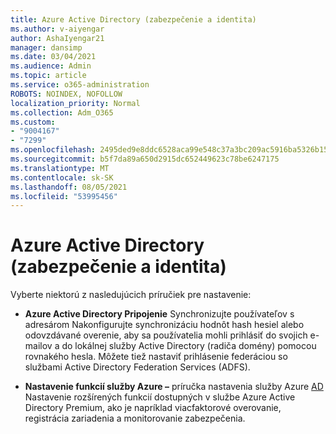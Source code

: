 ```yaml
---
title: Azure Active Directory (zabezpečenie a identita)
ms.author: v-aiyengar
author: AshaIyengar21
manager: dansimp
ms.date: 03/04/2021
ms.audience: Admin
ms.topic: article
ms.service: o365-administration
ROBOTS: NOINDEX, NOFOLLOW
localization_priority: Normal
ms.collection: Adm_O365
ms.custom:
- "9004167"
- "7299"
ms.openlocfilehash: 2495ded9e8ddc6528aca99e548c37a3bc209ac5916ba5326b15c8ff4fab46ded
ms.sourcegitcommit: b5f7da89a650d2915dc652449623c78be6247175
ms.translationtype: MT
ms.contentlocale: sk-SK
ms.lasthandoff: 08/05/2021
ms.locfileid: "53995456"
---
```

# <a name="azure-active-directory-security-and-identity"></a>Azure Active Directory (zabezpečenie a identita)

Vyberte niektorú z nasledujúcich príručiek pre nastavenie:

- **Azure Active Directory Pripojenie** [](https://go.microsoft.com/fwlink/?linkid=2071310) Synchronizujte používateľov s adresárom Nakonfigurujte synchronizáciu hodnôt hash hesiel alebo odovzdávané overenie, aby sa používatelia mohli prihlásiť do svojich e-mailov a do lokálnej služby Active Directory (radiča domény) pomocou rovnakého hesla. Môžete tiež nastaviť prihlásenie federáciou so službami Active Directory Federation Services (ADFS).

- **Nastavenie funkcií služby Azure –** príručka nastavenia služby Azure [AD](https://go.microsoft.com/fwlink/?linkid=2134390) Nastavenie rozšírených funkcií dostupných v službe Azure Active Directory Premium, ako je napríklad viacfaktorové overovanie, registrácia zariadenia a monitorovanie zabezpečenia.
